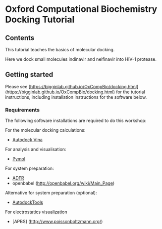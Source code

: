 # Oxford Computational Biochemistry Docking Tutorial

## Contents

This tutorial teaches the basics of molecular docking.

Here we dock small molecules indinavir and nelfinavir into HIV-1 protease.

## Getting started

Please see [https://bigginlab.github.io/OxCompBio/docking.html](https://bigginlab.github.io/OxCompBio/docking.html) for the tutorial instructions, including installation instructions for the software below.

### Requirements

The following software installations are required to do this workshop:

For the molecular docking calculations:
- [Autodock Vina](http://vina.scripps.edu/)

For analysis and visualisation:
- [Pymol](https://pymol.org/2/)

For system preparation:
- [ADFR](https://ccsb.scripps.edu/adfr/downloads/)
- openbabel (http://openbabel.org/wiki/Main_Page)

Alternative for system preparation (optional):
- [AutodockTools](http://autodock.scripps.edu/resources/adt)

For electrostatics visualization
- [APBS] (http://www.poissonboltzmann.org/)
